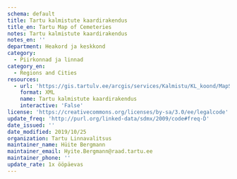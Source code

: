 ```yaml
---
schema: default
title: Tartu kalmistute kaardirakendus
title_en: Tartu Map of Cemeteries
notes: Tartu kalmistute kaardirakendus
notes_en: ''
department: Heakord ja keskkond
category:
  - Piirkonnad ja linnad
category_en:
  - Regions and Cities
resources:
  - url: 'https://gis.tartulv.ee/arcgis/services/Kalmistu/KL_koond/MapServer/FeatureServer?wsdl'
    format: XML
    name: Tartu kalmistute kaardirakendus
    interactive: 'False'
license: 'https://creativecommons.org/licenses/by-sa/3.0/ee/legalcode'
update_freq: 'http://purl.org/linked-data/sdmx/2009/code#freq-D'
date_issued: ''
date_modified: 2019/10/25
organization: Tartu Linnavalitsus
maintainer_name: Hüite Bergmann
maintainer_email: Hyite.Bergmann@raad.tartu.ee
maintainer_phone: ''
update_rate: 1x ööpäevas
---
```

